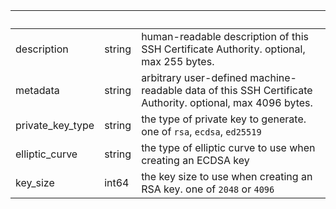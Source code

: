 <!-- Code generated for API Clients. DO NOT EDIT. -->

| &nbsp;           | &nbsp; | &nbsp;                                                                                                    |
| ---------------- | ------ | --------------------------------------------------------------------------------------------------------- |
| description      | string | human-readable description of this SSH Certificate Authority. optional, max 255 bytes.                    |
| metadata         | string | arbitrary user-defined machine-readable data of this SSH Certificate Authority. optional, max 4096 bytes. |
| private_key_type | string | the type of private key to generate. one of `rsa`, `ecdsa`, `ed25519`                                     |
| elliptic_curve   | string | the type of elliptic curve to use when creating an ECDSA key                                              |
| key_size         | int64  | the key size to use when creating an RSA key. one of `2048` or `4096`                                     |
